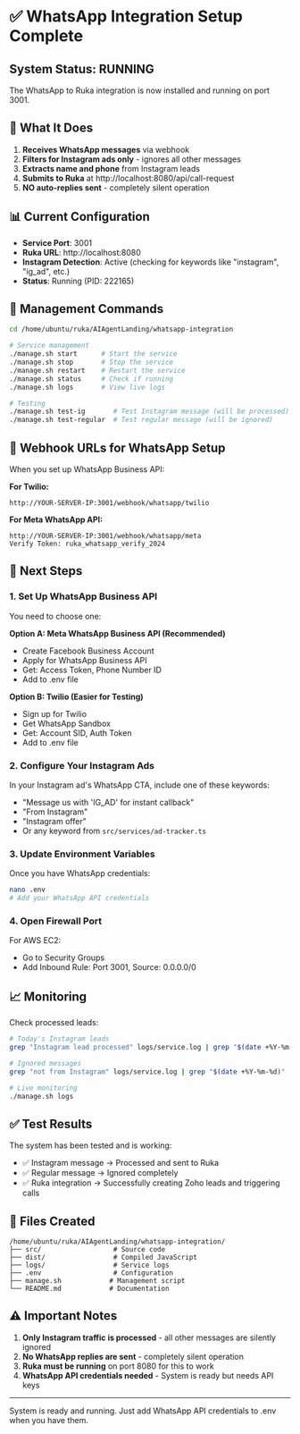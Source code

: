# ✅ WhatsApp Integration Setup Complete

## System Status: RUNNING

The WhatsApp to Ruka integration is now installed and running on port 3001.

## 🎯 What It Does

1. **Receives WhatsApp messages** via webhook
2. **Filters for Instagram ads only** - ignores all other messages
3. **Extracts name and phone** from Instagram leads
4. **Submits to Ruka** at http://localhost:8080/api/call-request
5. **NO auto-replies sent** - completely silent operation

## 📊 Current Configuration

- **Service Port**: 3001
- **Ruka URL**: http://localhost:8080
- **Instagram Detection**: Active (checking for keywords like "instagram", "ig_ad", etc.)
- **Status**: Running (PID: 222165)

## 🔧 Management Commands

```bash
cd /home/ubuntu/ruka/AIAgentLanding/whatsapp-integration

# Service management
./manage.sh start      # Start the service
./manage.sh stop       # Stop the service
./manage.sh restart    # Restart the service
./manage.sh status     # Check if running
./manage.sh logs       # View live logs

# Testing
./manage.sh test-ig       # Test Instagram message (will be processed)
./manage.sh test-regular  # Test regular message (will be ignored)
```

## 📡 Webhook URLs for WhatsApp Setup

When you set up WhatsApp Business API:

**For Twilio:**
```
http://YOUR-SERVER-IP:3001/webhook/whatsapp/twilio
```

**For Meta WhatsApp API:**
```
http://YOUR-SERVER-IP:3001/webhook/whatsapp/meta
Verify Token: ruka_whatsapp_verify_2024
```

## 🚀 Next Steps

### 1. Set Up WhatsApp Business API

You need to choose one:

**Option A: Meta WhatsApp Business API (Recommended)**
- Create Facebook Business Account
- Apply for WhatsApp Business API
- Get: Access Token, Phone Number ID
- Add to .env file

**Option B: Twilio (Easier for Testing)**
- Sign up for Twilio
- Get WhatsApp Sandbox
- Get: Account SID, Auth Token
- Add to .env file

### 2. Configure Your Instagram Ads

In your Instagram ad's WhatsApp CTA, include one of these keywords:
- "Message us with 'IG_AD' for instant callback"
- "From Instagram"
- "Instagram offer"
- Or any keyword from `src/services/ad-tracker.ts`

### 3. Update Environment Variables

Once you have WhatsApp credentials:
```bash
nano .env
# Add your WhatsApp API credentials
```

### 4. Open Firewall Port

For AWS EC2:
- Go to Security Groups
- Add Inbound Rule: Port 3001, Source: 0.0.0.0/0

## 📈 Monitoring

Check processed leads:
```bash
# Today's Instagram leads
grep "Instagram lead processed" logs/service.log | grep "$(date +%Y-%m-%d)" | wc -l

# Ignored messages
grep "not from Instagram" logs/service.log | grep "$(date +%Y-%m-%d)" | wc -l

# Live monitoring
./manage.sh logs
```

## ✅ Test Results

The system has been tested and is working:
- ✅ Instagram message → Processed and sent to Ruka
- ✅ Regular message → Ignored completely
- ✅ Ruka integration → Successfully creating Zoho leads and triggering calls

## 📝 Files Created

```
/home/ubuntu/ruka/AIAgentLanding/whatsapp-integration/
├── src/                  # Source code
├── dist/                 # Compiled JavaScript
├── logs/                 # Service logs
├── .env                  # Configuration
├── manage.sh            # Management script
└── README.md            # Documentation
```

## ⚠️ Important Notes

1. **Only Instagram traffic is processed** - all other messages are silently ignored
2. **No WhatsApp replies are sent** - completely silent operation
3. **Ruka must be running** on port 8080 for this to work
4. **WhatsApp API credentials needed** - System is ready but needs API keys

---

System is ready and running. Just add WhatsApp API credentials to .env when you have them.